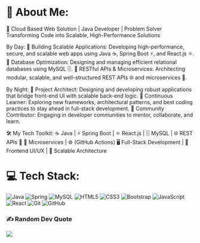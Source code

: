 # 💫 About Me:
🚀 Cloud Based Web Solution | Java Developer | Problem Solver
Transforming Code into Scalable, High-Performance Solutions

By Day:
🔹 Building Scalable Applications: Developing high-performance, secure, and scalable web apps using Java ☕, Spring Boot ⚡, and React.js ⚛️.
🔹 Database Optimization: Designing and managing efficient relational databases using MySQL 🗄️.
🔹 RESTful APIs & Microservices: Architecting modular, scalable, and well-structured REST APIs 🌐 and microservices 🔗.

By Night:
🔹 Project Architect: Designing and developing robust applications that bridge front-end UI with scalable back-end logic.
🔹 Continuous Learner: Exploring new frameworks, architectural patterns, and best coding practices to stay ahead in full-stack development.
🔹 Community Contributor: Engaging in developer communities to mentor, collaborate, and learn.

🛠️ My Tech Toolkit:
☕ Java | ⚡ Spring Boot | ⚛️ React.js | 🗄️ MySQL | 🌐 REST APIs
🐳 🔗 Microservices | ⚙️ (GitHub Actions)
🖥️ Full-Stack Development | 🎨 Frontend UI/UX | 🚀 Scalable Architecture

# 💻 Tech Stack:
![Java](https://img.shields.io/badge/java-%23ED8B00.svg?style=flat-square&logo=openjdk&logoColor=white)
![Spring](https://img.shields.io/badge/spring-%236DB33F.svg?style=flat-square&logo=spring&logoColor=white)
![MySQL](https://img.shields.io/badge/mysql-4479A1.svg?style=flat-square&logo=mysql&logoColor=white)
![HTML5](https://img.shields.io/badge/html5-%23E34F26.svg?style=flat-square&logo=html5&logoColor=white) 
![CSS3](https://img.shields.io/badge/css3-%231572B6.svg?style=flat-square&logo=css3&logoColor=white)
![Bootstrap](https://img.shields.io/badge/bootstrap-%238511FA.svg?style=flat-square&logo=bootstrap&logoColor=white) 
![JavaScript](https://img.shields.io/badge/javascript-%23323330.svg?style=flat-square&logo=javascript&logoColor=%23F7DF1E)  
![React](https://img.shields.io/badge/react-%2320232a.svg?style=flat-square&logo=react&logoColor=%2361DAFB) 
![Git](https://img.shields.io/badge/git-%23F05033.svg?style=flat-square&logo=git&logoColor=white) 
![GitHub](https://img.shields.io/badge/github-%23121011.svg?style=flat-square&logo=github&logoColor=white)  

### ✍️ Random Dev Quote
![](https://quotes-github-readme.vercel.app/api?type=horizontal&theme=radical)

<!-- Proudly created with GPRM ( https://gprm.itsvg.in ) -->
